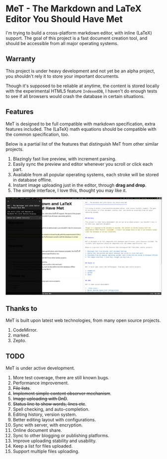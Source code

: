 MeT - The Markdown and LaTeX Editor You Should Have Met
=======================================================

I'm trying to build a cross-platform markdown editor, with inline \(LaTeX\) support. The goal of this project is a fast document creation tool, and should be accessible from all major operating systems.


## Warranty

This project is under heavy development and not yet be an alpha project, you shouldn't rely it to store your important documents.

Though it's supposed to be reliable at anytime, the content is stored locally with the experimental HTML5 feature `IndexedDB`, I haven't do enough tests to see if all browsers would crash the database in certain situations.


## Features

MeT is designed to be full compatible with markdown specification, extra features included. The \(LaTeX\) math equations should be compatible with the common specification, too.

Below is a partial list of the features that distinguish MeT from other similar projects.

1. Blazingly fast live preview, with increment parsing.
2. Easily sync the preview and editor whenever you scroll or click each part.
3. Available from all popular operating systems, each stroke will be stored in database offline.
4. Instant image uploading just in the editor, through **drag and drop**.
5. The simple interface, I love this, thought you may like it.

![snapshot](images/snapshot.png)


## Thanks to

MeT is built upon latest web technologies, from many open source projects.

1. CodeMirror.
2. marked.
3. Zepto.


## TODO

MeT is under active development.

1. More test coverage, there are still known bugs.
2. Performance improvement.
3. ~~File lists~~.
4. ~~Implement simple content observer mechanism~~.
5. ~~Image uploading with DnD~~.
6. ~~Status line to show words, lines etc~~.
7. Spell checking, and auto-completion.
8. Editing history, version system.
9. Better editing layout with configurations.
10. Sync with server, with encryption.
11. Online document share.
12. Sync to other blogging or publishing platforms.
13. Improve uploading stability and usability.
14. Keep a list for files uploaded.
15. Support multiple files uploading.
